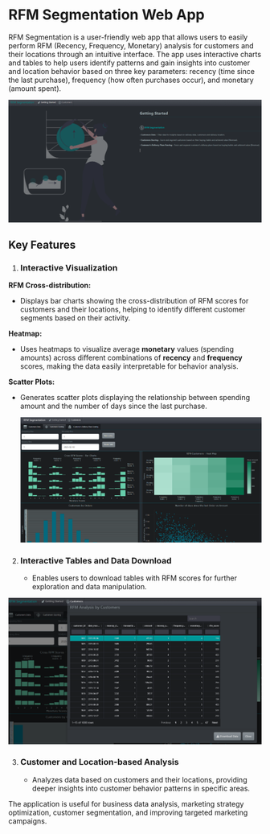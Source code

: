 # RFM Segmentation Web App

RFM Segmentation is a user-friendly web app that allows users to easily perform RFM (Recency, Frequency, Monetary) analysis for customers and their locations through an intuitive interface. The app uses interactive charts and tables to help users identify patterns and gain insights into customer and location behavior based on three key parameters: recency (time since the last purchase), frequency (how often purchases occur), and monetary (amount spent).
     
   ![GettingStarted](https://github.com/machinely79/rfm_segmentation/blob/main/images/getting_started.png)


## Key Features

1. ### Interactive Visualization
   
**RFM Cross-distribution:**
   - Displays bar charts showing the cross-distribution of RFM scores for customers and their locations, helping to identify different customer segments based on their activity.

**Heatmap:**
   - Uses heatmaps to visualize average **monetary** values (spending amounts) across different combinations of **recency** and **frequency** scores, making the data easily interpretable for behavior analysis.

**Scatter Plots:**
   - Generates scatter plots displaying the relationship between spending amount and the number of days since the last purchase.




     ![RFMScoring](https://github.com/machinely79/rfm_segmentation/blob/main/images/customer_scoring.png)



2. ### Interactive Tables and Data Download
   - Enables users to download tables with RFM scores for further exploration and data manipulation.




 ![GetScores](https://github.com/machinely79/rfm_segmentation/blob/main/images/get_data_scores.png)



3. ### Customer and Location-based Analysis
   - Analyzes data based on customers and their locations, providing deeper insights into customer behavior patterns in specific areas.


The application is useful for business data analysis, marketing strategy optimization, customer segmentation, and improving targeted marketing campaigns.

